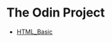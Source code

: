 # The Odin Project

- [HTML_Basic](./HTML_and_CSS_Basics/Responsive_Web_Design/1_Basic_HTML_and_HTML_5)
